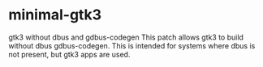 # minimal-gtk3
gtk3 without dbus and gdbus-codegen
This patch allows gtk3 to build without dbus gdbus-codegen.
This is intended for systems where dbus is not present, but gtk3 apps are used.
